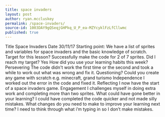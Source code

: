 ```yaml
---
title: space invaders
layout: post
author: ryan.mccluskey
permalink: /space-invaders/
source-id: 1003DAY9gQSeqjGHPkq_U_P_ea-MZYcyklFzLfCllwmc
published: true
---
```


  <tr>
    <td>Title</td>
    <td>Space Invaders</td>
    <td>Date</td>
    <td>30/11/17</td>
  </tr>




  <tr>
    <td>Starting point:</td>
    <td>We have a list of sprites and variables for space invaders and the basic knowledge of scratch.</td>
  </tr>
  <tr>
    <td>Target for this lesson?</td>
    <td>Successfully make the code for 2 of 7 sprites.</td>
  </tr>
  <tr>
    <td>Did I reach my target? </td>
    <td>Yes</td>
  </tr>


  <tr>
    <td>How did you use your learning habits this week?</td>
    <td></td>
  </tr>
  <tr>
    <td>Persevering</td>
    <td>The code didn't work the first time or the second and took a while to work out what was wrong and fix it.</td>
  </tr>
  <tr>
    <td>Questioning?</td>
    <td>Could you create any game with scratch e.g. minecraft, grand turismo</td>
  </tr>
  <tr>
    <td>Independence</td>
    <td>I worked out the error in the code and fixed it.</td>
  </tr>
  <tr>
    <td>Reflecting</td>
    <td>I now have the start of a space invaders game.</td>
  </tr>
  <tr>
    <td>Engagement</td>
    <td>I challenges myself in doing extra work and completing more than two sprites.</td>
  </tr>
  <tr>
    <td>What could have gone better in your learning?</td>
    <td></td>
  </tr>
  <tr>
    <td>I could have completed the code quicker and not made silly mistakes. </td>
    <td></td>
  </tr>
  <tr>
    <td>What changes do you need to make to improve your learning next time?</td>
    <td></td>
  </tr>
  <tr>
    <td>I need to think through what i’m typing in so I don’t make mistakes.</td>
    <td></td>
  </tr>


